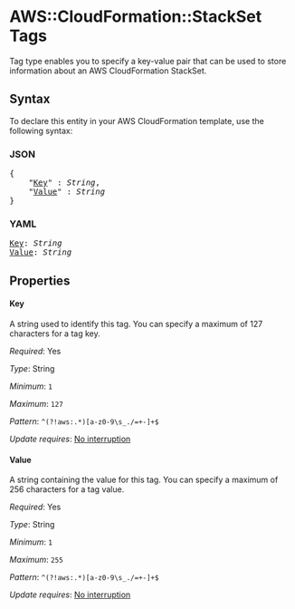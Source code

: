# AWS::CloudFormation::StackSet Tags

Tag type enables you to specify a key-value pair that can be used to store information about an AWS CloudFormation StackSet.

## Syntax

To declare this entity in your AWS CloudFormation template, use the following syntax:

### JSON

<pre>
{
    "<a href="#key" title="Key">Key</a>" : <i>String</i>,
    "<a href="#value" title="Value">Value</a>" : <i>String</i>
}
</pre>

### YAML

<pre>
<a href="#key" title="Key">Key</a>: <i>String</i>
<a href="#value" title="Value">Value</a>: <i>String</i>
</pre>

## Properties

#### Key

A string used to identify this tag. You can specify a maximum of 127 characters for a tag key.

_Required_: Yes

_Type_: String

_Minimum_: <code>1</code>

_Maximum_: <code>127</code>

_Pattern_: <code>^(?!aws:.*)[a-z0-9\s\_\.\/\=\+\-]+$</code>

_Update requires_: [No interruption](https://docs.aws.amazon.com/AWSCloudFormation/latest/UserGuide/using-cfn-updating-stacks-update-behaviors.html#update-no-interrupt)

#### Value

A string containing the value for this tag. You can specify a maximum of 256 characters for a tag value.

_Required_: Yes

_Type_: String

_Minimum_: <code>1</code>

_Maximum_: <code>255</code>

_Pattern_: <code>^(?!aws:.*)[a-z0-9\s\_\.\/\=\+\-]+$</code>

_Update requires_: [No interruption](https://docs.aws.amazon.com/AWSCloudFormation/latest/UserGuide/using-cfn-updating-stacks-update-behaviors.html#update-no-interrupt)
